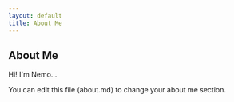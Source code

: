 ```yaml
---
layout: default
title: About Me
---
```


<h2>About Me</h2>
<p>Hi! I'm Nemo...</p>

<p>You can edit this file (about.md) to change your about me section.</p>
